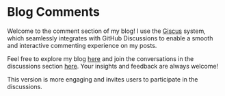 # Blog Comments

Welcome to the comment section of my blog! I use the [Giscus](https://giscus.app) system, which seamlessly integrates with GitHub Discussions to enable a smooth and interactive commenting experience on my posts.

Feel free to explore my blog [here](https://xnewz.site) and join the conversations in the discussions section [here](https://github.com/xNewz/blog-comments/discussions). Your insights and feedback are always welcome!

This version is more engaging and invites users to participate in the discussions.
